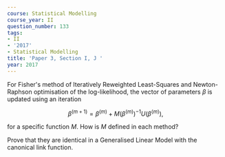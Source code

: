 ```yaml
---
course: Statistical Modelling
course_year: II
question_number: 133
tags:
- II
- '2017'
- Statistical Modelling
title: 'Paper 3, Section I, J '
year: 2017
---
```




For Fisher's method of Iteratively Reweighted Least-Squares and Newton-Raphson optimisation of the log-likelihood, the vector of parameters $\beta$ is updated using an iteration

$$\beta^{(m+1)}=\beta^{(m)}+M\left(\beta^{(m)}\right)^{-1} U\left(\beta^{(m)}\right),$$

for a specific function $M$. How is $M$ defined in each method?

Prove that they are identical in a Generalised Linear Model with the canonical link function.